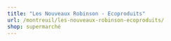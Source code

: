 ```yaml
---
title: "Les Nouveaux Robinson - Ecoproduits"
url: /montreuil/les-nouveaux-robinson-ecoproduits/
shop: supermarché
---
```


